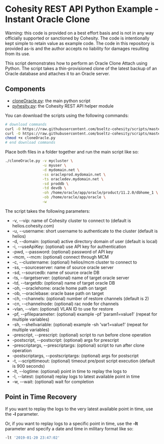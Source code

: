 # Cohesity REST API Python Example - Instant Oracle Clone

Warning: this code is provided on a best effort basis and is not in any way officially supported or sanctioned by Cohesity. The code is intentionally kept simple to retain value as example code. The code in this repository is provided as-is and the author accepts no liability for damages resulting from its use.

This script demonstrates how to perform an Oracle Clone Attach using Python. The script takes a thin-provisioned clone of the latest backup of an Oracle database and attaches it to an Oracle server.

## Components

* [cloneOracle.py](https://raw.githubusercontent.com/bseltz-cohesity/scripts/master/oracle/python/cloneOracle/cloneOracle.py): the main python script
* [pyhesity.py](https://raw.githubusercontent.com/bseltz-cohesity/scripts/master/python/pyhesity/pyhesity.py): the Cohesity REST API helper module

You can download the scripts using the following commands:

```bash
# download commands
curl -O https://raw.githubusercontent.com/bseltz-cohesity/scripts/master/oracle/python/cloneOracle/cloneOracle.py
curl -O https://raw.githubusercontent.com/bseltz-cohesity/scripts/master/python/pyhesity.py
chmod +x cloneOracle.py
# end download commands
```

Place both files in a folder together and run the main script like so:

```bash
./cloneOracle.py -v mycluster \
                 -u myuser \
                 -d mydomain.net \
                 -ss oracleprod.mydomain.net \
                 -ts oracledev.mydomain.net \
                 -sd proddb \
                 -td devdb \
                 -oh /home/oracle/app/oracle/product/11.2.0/dbhome_1 \
                 -ob /home/oracle/app/oracle \
                 -w
```

The script takes the following parameters:

* -v, --vip: name of Cohesity cluster to connect to (default is helios.cohesity.com)
* -u, --username: short username to authenticate to the cluster (default is helios)
* -d, --domain: (optional) active directory domain of user (default is local)
* -i, --useApiKey: (optional) use API key for authentication
* -pwd, --password: (optional) password of API key
* -mcm, --mcm: (optional) connect through MCM
* -c, --clustername: (optional) helios/mcm cluster to connect to
* -ss, --sourceserver: name of source oracle server
* -sd, --sourcedb: name of source oracle DB
* -ts, --targetserver: (optional) name of target oracle server
* -td, --targetdb: (optional) name of target oracle DB
* -oh, --oraclehome: oracle home path on target
* -ob, --oraclebase: oracle base path on target
* -ch, --channels: (optional) number of restore channels (default is 2)
* -cn, --channelnode: (optional) rac node for channels
* -vlan, --vlan: (optional) VLAN ID to use for restore
* -pf, --pfileparameter: (optional) example -pf 'param1=value1' (repeat for multiple variables)
* -sh, --shellvariable: (optional) example -sh 'var1=value1' (repeat for multiple variables)
* -prescript, --prescript: (optional) script to run before clone operation
* -postscript, --postscript: (optional) args for prescript
* -prescriptargs, --prescriptargs: (optional) script to run after clone operation
* -postscriptargs, --postscriptargs: (optional) args for postscript
* -t, --scripttimeout: (optional) timeout pre/post script execution (default is 900 seconds)
* -lt, --logtime: (optional) point in time to replay the logs to
* -l, --latest: (optional) replay logs to latest available point in time
* -w, --wait: (optional) wait for completion

## Point in Time Recovery

If you want to replay the logs to the very latest available point in time, use the **-l** parameter.

Or, if you want to replay logs to a specific point in time, use the **-lt** parameter and specify a date and time in military format like so:

```bash
-lt '2019-01-20 23:47:02'
```
